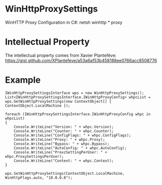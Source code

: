 # WinHttpProxySettings
WinHTTP Proxy Configuration in C#: netsh winhttp * proxy

# Intellectual Property
The intellectual property comes from Xavier Plantefève:
https://gist.github.com/XPlantefeve/a53a6af53b458188ee0766acc8508776

# Example
```
IWinHttpProxySettingsInterface wps = new WinHttpProxySettings();  
List<IWinHttpProxySettingsInterface.IWinHttpProxyConfig> whpcList = wps.GetWinHttpProxySettings(new ContextObject[] { ContextObject.LocalMachine });  

foreach (IWinHttpProxySettingsInterface.IWinHttpProxyConfig whpc in whpcList)  
{  
    Console.WriteLine("Version: " + whpc.Version);  
    Console.WriteLine("Counter: " + whpc.Counter);  
    Console.WriteLine("ConfigFlags: " + whpc.ConfigFlags);  
    Console.WriteLine("Proxy: " + whpc.Proxy);  
    Console.WriteLine("Bypass: " + whpc.Bypass);  
    Console.WriteLine("AutoConfig: " + whpc.AutoConfig);  
    Console.WriteLine("ProxzSettingPerUser: " + whpc.ProxySettingsPerUser);  
    Console.WriteLine("Context: " + whpc.Context);  
}  

wps.SetWinHttpProxySettings(ContextObject.LocalMachine, WinHttpFlags.auto, "10.0.0.8");  
```
